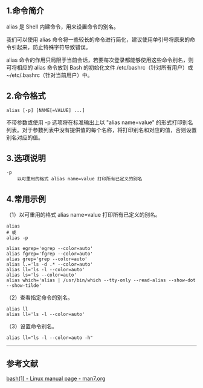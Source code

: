 ## 1.命令简介
alias 是 Shell 内建命令，用来设置命令的别名。

我们可以使用 alias 命令将一些较长的命令进行简化，建议使用单引号将原来的命令引起来，防止特殊字符导致错误。

alias 命令的作用只局限于当前会话，若要每次登录都能够使用这些命令别名，则可将相应的 alias 命令放到 Bash 的初始化文件 /etc/bashrc（针对所有用户）或 ~/etc/.bashrc（针对当前用户）中。

## 2.命令格式
```
alias [-p] [NAME[=VALUE] ...]
```
不带参数或使用 -p 选项将在标准输出上以 "alias name=value" 的形式打印别名列表。对于参数列表中没有提供值的每个名称，将打印别名和对应的值，否则设置别名对应的值。

## 3.选项说明
```
-p
	以可重用的格式 alias name=value 打印所有已定义的别名
```

## 4.常用示例
（1）以可重用的格式 alias name=value 打印所有已定义的别名。
```
alias
# 或
alias -p

alias egrep='egrep --color=auto'
alias fgrep='fgrep --color=auto'
alias grep='grep --color=auto'
alias l.='ls -d .* --color=auto'
alias ll='ls -l --color=auto'
alias ls='ls --color=auto'
alias which='alias | /usr/bin/which --tty-only --read-alias --show-dot --show-tilde'
```
（2）查看指定命令的别名。
```
alias ll
alias ll='ls -l --color=auto'
```
（3）设置命令别名。
```
alias ll="ls -l --color=auto -h"
```

---
## 参考文献
[bash(1) - Linux manual page - man7.org](https://www.man7.org/linux/man-pages/man1/bash.1.html)
